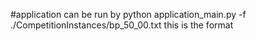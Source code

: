 #application can be run by 
python application_main.py -f ./CompetitionInstances/bp_50_00.txt this is the format
